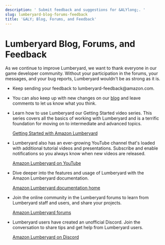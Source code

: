 ```yaml
---
description: ' Submit feedback and suggestions for &ALYlong;. '
slug: lumberyard-blog-forums-feedback
title: '&ALY; Blog, Forums, and Feedback'
---
```

# Lumberyard Blog, Forums, and Feedback<a name="lumberyard-blog-forums-feedback"></a>

As we continue to improve Lumberyard, we want to thank everyone in our game developer community\. Without your participation in the forums, your messages, and your bug reports, Lumberyard wouldn't be as strong as it is\.
+ Keep sending your feedback to lumberyard\-feedback@amazon\.com\.
+ You can also keep up with new changes on our [blog](https://aws.amazon.com/blogs/gametech) and leave comments to let us know what you think\.
+  Learn how to use Lumberyard our Getting Started video series\. This series covers all the basics of working with Lumberyard and is a terrific foundation for moving on to intermediate and advanced topics\. 

   [Getting Started with Amazon Lumberyard](https://aws.amazon.com/lumberyard/gettingstarted/) 
+  Lumberyard also has an ever\-growing YouTube channel that's loaded with additional tutorial videos and presentations\. Subscribe and enable notifications so you always know when new videos are released\. 

   [Amazon Lumberyard on YouTube ](https://www.youtube.com/channel/UCIpwO-VpFfyZcA9h2UnIrUQ/featured) 
+  Dive deeper into the features and usage of Lumberyard with the Amazon Lumberyard documentation\. 

   [Amazon Lumberyard documentation home](https://docs.aws.amazon.com/lumberyard/index.html) 
+ Join the online community in the Lumberyard forums to learn from Lumberyard staff and users, and share your projects\. 

   [Amazon Lumberyard forums](https://forums.awsgametech.com/) 
+  Lumberyard users have created an unofficial Discord\. Join the conversation to share tips and get help from Lumberyard users\. 

   [Amazon Lumberyard on Discord](https://discord.com/invite/2CEQyt2) 